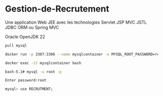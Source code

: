 # Gestion-de-Recrutement 
 Une application Web JEE avec les technologies Servlet JSP MVC JSTL JDBC ORM ou Spring MVC

 Oracle OpenJDK 22


```bash
pull mysql
``` 
```bash
docker run -p 3307:3306 --name mysqlcontainer -e MYSQL_ROOT_PASSWORD=root -e MYSQL_DATABASE=RECRUTMENT -d mysql
``` 

```bash
docker exec -it mysqlcontainer bash
``` 

```bash
bash-5.1# mysql -u root -p
``` 

```bash
Enter password:root
``` 

```bash
mysql> use RECRUTMENT;
``` 
